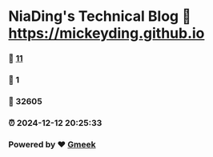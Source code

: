# NiaDing's Technical Blog  :link: https://mickeyding.github.io 
### :page_facing_up: [11](https://mickeyding.github.io/tag.html) 
### :speech_balloon: 1 
### :hibiscus: 32605 
### :alarm_clock: 2024-12-12 20:25:33 
### Powered by :heart: [Gmeek](https://github.com/Meekdai/Gmeek)
